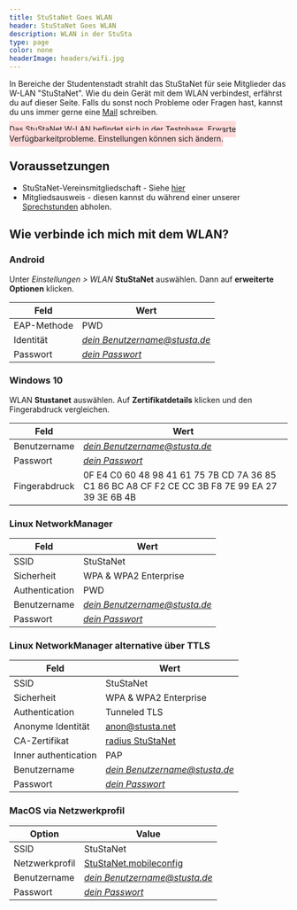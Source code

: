 ```yaml
---
title: StuStaNet Goes WLAN
header: StuStaNet Goes WLAN
description: WLAN in der StuSta
type: page
color: none
headerImage: headers/wifi.jpg
---
```

In Bereiche der Studentenstadt strahlt das StuStaNet für seie Mitglieder das W-LAN "StuStaNet". Wie du dein Gerät mit dem WLAN verbindest, erfährst du auf dieser Seite. Falls du sonst noch Probleme oder Fragen hast, kannst du uns immer gerne eine [Mail](https://stustanet.de/mail/admins) schreiben.

<span style="background:#FFDADA; margin:20px 0 0; padding:6px 0; width:100%; max-width:100%;">Das StuStaNet W-LAN befindet sich in der Testphase. Erwarte Verfügbarkeitprobleme. Einstellungen können sich ändern.</span>

## Voraussetzungen
* StuStaNet-Vereinsmitgliedschaft - Siehe [hier](../index.html)
* Mitgliedsausweis - diesen kannst du während einer unserer [Sprechstunden](../index.html) abholen.

## Wie verbinde ich mich mit dem WLAN?

### Android
Unter _Einstellungen > WLAN_ **StuStaNet** auswählen.
Dann auf **erweiterte Optionen** klicken.

|**Feld**|**Wert**|
|--------|--------|
|EAP-Methode| PWD|
|Identität| [_dein Benutzername@stusta.de_](https://account.stustanet.de/login)|
|Passwort| [_dein Passwort_](https://account.stustanet.de/login)|


### Windows 10
WLAN **Stustanet** auswählen. Auf **Zertifikatdetails** klicken und  den Fingerabdruck vergleichen.

|**Feld**|**Wert**|
|--------|--------|
|Benutzername| [_dein Benutzername@stusta.de_](https://account.stustanet.de/login)|
|Passwort| [_dein Passwort_](https://account.stustanet.de/login)|
|Fingerabdruck|0F E4 C0 60 48 98 41 61 75 7B CD 7A 36 85 C1 86 BC A8 CF F2 CE CC 3B F8 7E 99 EA 27 39 3E 6B 4B|

### Linux NetworkManager
|**Feld**|**Wert**|
|--------|--------|
|SSID| StuStaNet|
|Sicherheit| WPA & WPA2 Enterprise|
|Authentication| PWD|
|Benutzername| [_dein Benutzername@stusta.de_](https://account.stustanet.de/login)|
|Passwort| [_dein Passwort_](https://account.stustanet.de/login)|


### Linux NetworkManager alternative über TTLS
|**Feld**|**Wert**|
|--------|--------|
|SSID| StuStaNet|
|Sicherheit| WPA & WPA2 Enterprise|
|Authentication| Tunneled TLS|
|Anonyme Identität| anon@stusta.net|
|CA-Zertifikat| [radius StuStaNet](/wifi/StuStaNet-wifi.stusta.pem)|
|Inner authentication| PAP|
|Benutzername| [_dein Benutzername@stusta.de_](https://account.stustanet.de/login)|
|Passwort| [_dein Passwort_](https://account.stustanet.de/login)|

### MacOS via Netzwerkprofil
|**Option**|**Value**|
|--------|--------|
|SSID| StuStaNet|
|Netzwerkprofil| [StuStaNet.mobileconfig](/wifi/StuStaNet.mobileconfig)|
|Benutzername| [_dein Benutzername@stusta.de_](https://account.stustanet.de/login)|
|Passwort| [_dein Passwort_](https://account.stustanet.de/login)|
